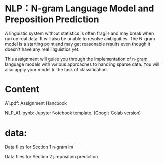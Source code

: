 # NLP：N-gram Language Model and Preposition Prediction
A linguistic system without statistics is often fragile and may break when run on real data. It will also be unable to resolve ambiguities. The N-gram model is a starting point and may get reasonable results even though it doesn't have any real linguistics yet.

This assignment will guide you through the implementation of n-gram language models with various approaches to handling sparse data. You will also apply your model to the task of classification.

# Content
A1.pdf: Assignment Handbook

NLP_A1.ipynb: Jupyter Notebook template. (Google Colab version)

# data:
Data files for Section 1 n-gram lm

Data files for Section 2 preposition prediction
